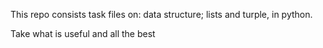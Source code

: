 This repo consists task files on: data structure; lists and turple, in python.

Take what is useful and all the best
